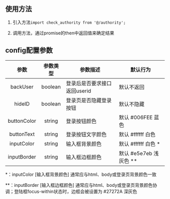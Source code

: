 ## 使用方法

1. 引入方法`import check_authority from '@/authority';`

2. 调用方法，通过promise的then中返回值来确定结果



## config配置参数

|    参数     | 参数类型 | 参数描述                     | 默认行为               |
| :---------: | :------: | ---------------------------- | ---------------------- |
|  backUser   | boolean  | 登录后是否要求接口返回userid | 默认不返回             |
|   hideID    | boolean  | 登录页是否隐藏登录按钮       | 默认不隐藏             |
| buttonColor |  string  | 登录按钮颜色                 | 默认 #006FEE 蓝色      |
| buttonText  |  string  | 登录按钮文字颜色             | 默认 #ffffff 白色      |
| inputColor  |  string  | 输入框背景颜色               | 默认 #ffffff 白色 *    |
| inputBorder |  string  | 输入框边框颜色               | 默认 #e5e7eb 浅灰色 ** |

*：inputColor [输入框背景颜色] 通常应与html、body或登录页背景颜色一致

**：inputBorder [输入框边框颜色] 通常应与html、body或登录页背景颜色协调；登陆框focus-within状态时，边框会被设置为 #27272A 深灰色
